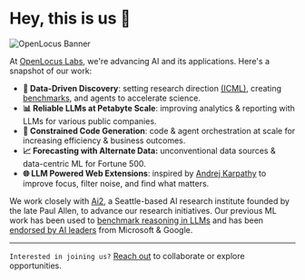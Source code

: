 # Hey, this is us 👋
![OpenLocus Banner](https://github.com/openlocus/.github/assets/948291/d29090ca-e1b8-4783-a32c-324439a8e725)

At [OpenLocus Labs](https://openlocus.ai/), we're advancing AI and its applications. Here's a snapshot of our work:

- **🔬 Data-Driven Discovery**: setting research direction [(ICML)](https://arxiv.org/abs/2402.13610), creating [benchmarks](https://huggingface.co/datasets/allenai/discoverybench), and agents to accelerate science.
- **📊 Reliable LLMs at Petabyte Scale**: improving analytics & reporting with LLMs for various public companies.
- **🧩 Constrained Code Generation**: code & agent orchestration at scale for increasing efficiency & business outcomes.
- **📈 Forecasting with Alternate Data:** unconventional data sources & data-centric ML for Fortune 500.
- **🌐 LLM Powered Web Extensions**: inspired by [Andrej Karpathy](https://twitter.com/karpathy/status/1715806187663585287) to improve focus, filter noise, and find what matters.

We work closely with [Ai2](https://allenai.org/about), a Seattle-based AI research institute founded by the late Paul Allen, to advance our research initiatives. Our previous ML work has been used to [benchmark reasoning in LLMs](https://blog.research.google/2022/05/language-models-perform-reasoning-via.html) and has been [endorsed by AI leaders](https://www.practicalnlp.ai/#testimonials) from Microsoft & Google. 

-----

`Interested in joining us?` [Reach out](mailto:harshit@openlocus.dev) to collaborate or explore opportunities.
